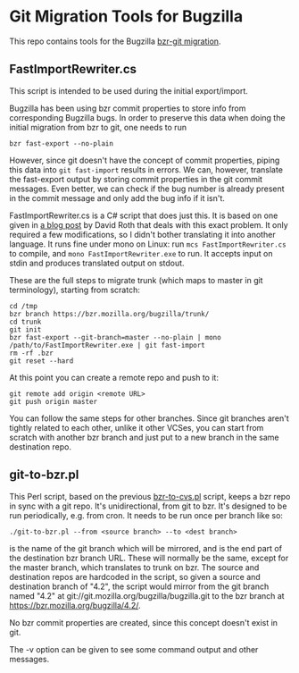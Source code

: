 Git Migration Tools for Bugzilla
================================

This repo contains tools for the Bugzilla [bzr-git migration][].


FastImportRewriter.cs
---------------------

This script is intended to be used during the initial export/import.

Bugzilla has been using bzr commit properties to store info from
corresponding Bugzilla bugs.  In order to preserve this data when
doing the initial migration from bzr to git, one needs to run

    bzr fast-export --no-plain

However, since git doesn't have the concept of commit properties,
piping this data into `git fast-import` results in errors.  We can,
however, translate the fast-export output by storing commit properties
in the git commit messages.  Even better, we can check if the bug
number is already present in the commit message and only add the bug
info if it isn't.

FastImportRewriter.cs is a C# script that does just this.  It is based
on one given in [a blog post][] by David Roth that deals with this
exact problem.  It only required a few modifications, so I didn't
bother translating it into another language.  It runs fine under mono
on Linux: run `mcs FastImportRewriter.cs` to compile, and `mono
FastImportRewriter.exe` to run.  It accepts input on stdin and
produces translated output on stdout.

These are the full steps to migrate trunk (which maps to master in git
terminology), starting from scratch:

    cd /tmp
    bzr branch https://bzr.mozilla.org/bugzilla/trunk/
    cd trunk
    git init
    bzr fast-export --git-branch=master --no-plain | mono /path/to/FastImportRewriter.exe | git fast-import
    rm -rf .bzr
    git reset --hard

At this point you can create a remote repo and push to it:

    git remote add origin <remote URL>
    git push origin master

You can follow the same steps for other branches.  Since git branches
aren't tightly related to each other, unlike it other VCSes, you can
start from scratch with another bzr branch and just put to a new
branch in the same destination repo.


git-to-bzr.pl
-------------

This Perl script, based on the previous [bzr-to-cvs.pl][] script,
keeps a bzr repo in sync with a git repo.  It's unidirectional, from
git to bzr.  It's designed to be run periodically, e.g. from cron.  It
needs to be run once per branch like so:

    ./git-to-bzr.pl --from <source branch> --to <dest branch>

<source branch> is the name of the git branch which will be mirrored,
and <dest branch> is the end part of the destination bzr branch URL.
These will normally be the same, except for the master branch, which
translates to trunk on bzr.  The source and destination repos are
hardcoded in the script, so given a source and destination branch of
"4.2", the script would mirror from the git branch named "4.2" at
git://git.mozilla.org/bugzilla/bugzilla.git to the bzr branch at
https://bzr.mozilla.org/bugzilla/4.2/.

No bzr commit properties are created, since this concept doesn't exist
in git.

The -v option can be given to see some command output and other messages.


[bzr-git migration]: https://wiki.mozilla.org/Bugzilla:Migrating_to_git
[a blog post]: http://www.fusonic.net/en/blog/2013/03/26/migrating-from-bazaar-to-git/
[bzr-to-cvs.pl]: http://bzr.mozilla.org/bzr-plugins/bzr-to-cvs

